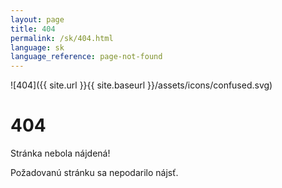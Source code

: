 ```yaml
---
layout: page
title: 404
permalink: /sk/404.html
language: sk
language_reference: page-not-found
---
```


![404]({{ site.url }}{{ site.baseurl }}/assets/icons/confused.svg)

# 404

Stránka nebola nájdená!

Požadovanú stránku sa nepodarilo nájsť.
